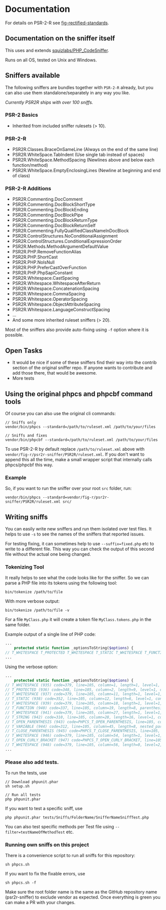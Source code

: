 # Documentation
For details on PSR-2-R see [fig-rectified-standards](https://github.com/php-fig-rectified/fig-rectified-standards).

## Documentation on the sniffer itself
This uses and extends [squizlabs/PHP_CodeSniffer](https://github.com/squizlabs/PHP_CodeSniffer/).

Runs on all OS, tested on Unix and Windows.

## Sniffers available
The following sniffers are bundles together with `PSR-2-R` already, but you can
also use them standalone/separately in any way you like.

*Currently PSR2R ships with over 100 sniffs.*

### PSR-2 Basics
- Inherited from included sniffer rulesets (> 10).

### PSR-2-R
- PSR2R.Classes.BraceOnSameLine (Always on the end of the same line)
- PSR2R.WhiteSpace.TabIndent (Use single tab instead of spaces)
- PSR2R.WhiteSpace.MethodSpacing (Newlines above and below each function/method)
- PSR2R.WhiteSpace.EmptyEnclosingLines (Newline at beginning and end of class)

### PSR-2-R Additions
- PSR2R.Commenting.DocComment
- PSR2R.Commenting.DocBlockShortType
- PSR2R.Commenting.DocBlockEnding
- PSR2R.Commenting.DocBlockPipe
- PSR2R.Commenting.DocBlockReturnType
- PSR2R.Commenting.DocBlockReturnSelf
- PSR2R.Commenting.FullyQualifiedClassNameInDocBlock
- PSR2R.ControlStructures.NoConditionalAssignment
- PSR2R.ControlStructures.ConditionalExpressionOrder
- PSR2R.Methods.MethodArgumentDefaultValue
- PSR2R.PHP.RemoveFunctionAlias
- PSR2R.PHP.ShortCast
- PSR2R.PHP.NoIsNull
- PSR2R.PHP.PreferCastOverFunction
- PSR2R.PHP.PhpSapiConstant
- PSR2R.Whitespace.CastSpacing
- PSR2R.Whitespace.WhitespaceAfterReturn
- PSR2R.Whitespace.ConcatenationSpacing
- PSR2R.Whitespace.CommaSpacing
- PSR2R.Whitespace.OperatorSpacing
- PSR2R.Whitespace.ObjectAttributeSpacing
- PSR2R.Whitespace.LanguageConstructSpacing
- ...
- And some more inherited ruleset sniffers (> 20).

Most of the sniffers also provide auto-fixing using `-f` option where it is possible.

## Open Tasks
* It would be nice if some of these sniffers find their way into the contrib section of the original sniffer repo.
If anyone wants to contribute and add those there, that would be awesome.
* More tests

## Using the original phpcs and phpcbf command tools
Of course you can also use the original cli commands:
```
// Sniffs only
vendor/bin/phpcs --standard=/path/to/ruleset.xml /path/to/your/files

// Sniffs and fixes
vendor/bin/phpcbf --standard=/path/to/ruleset.xml /path/to/your/files
```
To use PSR-2-R by default replace `/path/to/ruleset.xml` above with `vendor/fig-r/psr2r-sniffer/PSR2R/ruleset.xml`.
If you don't want to append this all the time, make a small wrapper script that internally calls phpcs/phpcbf this way.

### Example
So, if you want to run the sniffer over your root `src` folder, run:
```
vendor/bin/phpcs --standard=vendor/fig-r/psr2r-sniffer/PSR2R/ruleset.xml src/
```

## Writing sniffs
You can easily write new sniffers and run them isolated over test files.
It helps to use `-s` to see the names of the sniffers that reported issues.

For testing fixing, it can sometimes help to use `--suffix=fixed.php` etc to write to a different file.
This way you can check the output of this second file without the actual one being changed.

### Tokenizing Tool
It really helps to see what the code looks like for the sniffer.
So we can parse a PHP file into its tokens using the following tool:

```
bin/tokenize /path/to/file
```

With more verbose output:
```
bin/tokenize /path/to/file -v
```

For a file `MyClass.php` it will create a token file `MyClass.tokens.php` in the same folder.

Example output of a single line of PHP code:
```php
...
    protected static function _optionsToString($options) {
// T_WHITESPACE T_PROTECTED T_WHITESPACE T_STATIC T_WHITESPACE T_FUNCTION T_WHITESPACE T_STRING T_OPEN_PARENTHESIS T_VARIABLE T_CLOSE_PARENTHESIS T_WHITESPACE T_OPEN_CURLY_BRACKET T_WHITESPACE
...
```
Using the verbose option:
```php
...
    protected static function _optionsToString($options) {
// T_WHITESPACE (935) code=379, line=105, column=1, length=1, level=1, conditions={"9":358}, content=`\t`
// T_PROTECTED (936) code=348, line=105, column=2, length=9, level=1, conditions={"9":358}, content=`protected`
// T_WHITESPACE (937) code=379, line=105, column=11, length=1, level=1, conditions={"9":358}, content=` `
// T_STATIC (938) code=352, line=105, column=12, length=6, level=1, conditions={"9":358}, content=`static`
// T_WHITESPACE (939) code=379, line=105, column=18, length=1, level=1, conditions={"9":358}, content=` `
// T_FUNCTION (940) code=337, line=105, column=19, length=8, parenthesis_opener=943, parenthesis_closer=945, parenthesis_owner=940, scope_condition=940, scope_opener=947, scope_closer=1079, level=1, conditions={"9":358}, content=`function`
// T_WHITESPACE (941) code=379, line=105, column=27, length=1, level=1, conditions={"9":358}, content=` `
// T_STRING (942) code=310, line=105, column=28, length=16, level=1, conditions={"9":358}, content=`_optionsToString`
// T_OPEN_PARENTHESIS (943) code=PHPCS_T_OPEN_PARENTHESIS, line=105, column=44, length=1, parenthesis_opener=943, parenthesis_owner=940, parenthesis_closer=945, level=1, conditions={"9":358}, content=`(`
// T_VARIABLE (944) code=312, line=105, column=45, length=8, nested_parenthesis={"943":945}, level=1, conditions={"9":358}, content=`$options`
// T_CLOSE_PARENTHESIS (945) code=PHPCS_T_CLOSE_PARENTHESIS, line=105, column=53, length=1, parenthesis_owner=940, parenthesis_opener=943, parenthesis_closer=945, level=1, conditions={"9":358}, content=`)`
// T_WHITESPACE (946) code=379, line=105, column=54, length=1, level=1, conditions={"9":358}, content=` `
// T_OPEN_CURLY_BRACKET (947) code=PHPCS_T_OPEN_CURLY_BRACKET, line=105, column=55, length=1, bracket_opener=947, bracket_closer=1079, scope_condition=940, scope_opener=947, scope_closer=1079, level=1, conditions={"9":358}, content=`{`
// T_WHITESPACE (948) code=379, line=105, column=56, length=0, level=2, conditions={"9":358,"940":337}, content=`\n`
...
```

### Please also add tests.

To run the tests, use
```
// Download phpunit.phar
sh setup.sh

// Run all tests
php phpunit.phar
```

If you want to test a specific sniff, use
```
php phpunit.phar tests/Sniffs/FolderName/SnifferNameSniffTest.php
```

You can also test specific methods per Test file using `--filter=testNameOfMethodTest` etc.


### Running own sniffs on this project
There is a convenience script to run all sniffs for this repository:
```
sh phpcs.sh
```
If you want to fix the fixable errors, use
```
sh phpcs.sh -f
```
Make sure the root folder name is the same as the GitHub repository name (psr2r-sniffer) to exclude vendor as expected.
Once everything is green you can make a PR with your changes.
